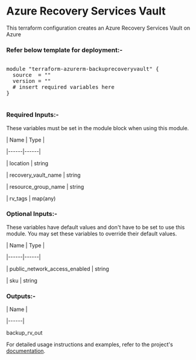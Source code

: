 
# Azure Recovery Services Vault


This terraform configuration creates an Azure Recovery Services Vault on Azure

### Refer below template for deployment:-


<pre>

module "terraform-azurerm-backuprecoveryvault" {
  source  = ""
  version = ""
  # insert required variables here
}

</pre>


### Required Inputs:-


These variables must be set in the module block when using this module.


| Name | Type |

|------|------|

| location | string

| recovery_vault_name | string

| resource_group_name | string

| rv_tags | map(any)


### Optional Inputs:-


These variables have default values and don't have to be set to use this module. You may set these variables to override their default values.


| Name | Type |

|------|------|

| public_network_access_enabled | string

| sku | string


### Outputs:-


| Name |

|------|

backup_rv_out


For detailed usage instructions and examples, refer to the project's [documentation](https://registry.terraform.io/providers/hashicorp/azurerm/latest/docs/resources/recovery_services_vault).
